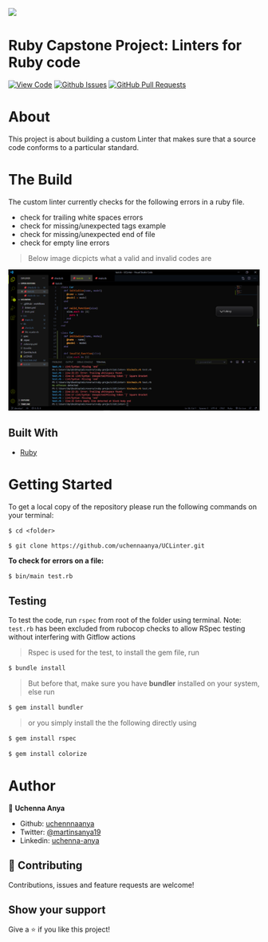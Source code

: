 ![](https://img.shields.io/badge/Microverse-blueviolet)

# Ruby Capstone Project: Linters for Ruby code

[![View Code](https://img.shields.io/badge/View%40-Code-yellow)](https://github.com/uchennaanya/UCLinter)
[![Github Issues](https://img.shields.io/badge/GitHub-Issues-orange)](https://github.com/uchennaanya/UCLinter/issues)
[![GitHub Pull Requests](https://img.shields.io/badge/GitHub-Pull%20Requests-blue)](https://github.com/uchennaanya/UCLinter/pulls)

# About

This project is about building a custom Linter that makes sure that a source code conforms to a particular standard.

# The Build

The custom linter currently checks for the following errors in a ruby file.


- check for trailing white spaces errors
- check for missing/unexpected tags example
- check for missing/unexpected end of file
- check for empty line errors

> Below image dicpicts what a valid and invalid codes are

![Sample code](screenshot.png)

## Built With

- [Ruby](https://www.ruby-lang.org/en/)

# Getting Started

To get a local copy of the repository please run the following commands on your terminal:

```
$ cd <folder>
```

```
$ git clone https://github.com/uchennaanya/UCLinter.git
```

**To check for errors on a file:**

```bash
$ bin/main test.rb
```

## Testing

To test the code, run `rspec` from root of the folder using terminal.
Note: `test.rb` has been excluded from rubocop checks to allow RSpec testing without interfering with Gitflow actions

> Rspec is used for the test, to install the gem file, run

```bash
$ bundle install
```

> But before that, make sure you have **bundler** installed on your system, else run

```bash
$ gem install bundler
```

> or you simply install the the following directly using

```bash
$ gem install rspec
```

```bash
$ gem install colorize
```

# Author

👤 **Uchenna Anya**

- Github: [uchennnaanya](https://github.com/uchennaanya/)
- Twitter: [@martinsanya19](https://twitter.com/martinsanya19)
- Linkedin: [uchenna-anya](https://www.linkedin.com/in/uchenna-anya/)

## 🤝 Contributing

Contributions, issues and feature requests are welcome!

## Show your support

Give a ⭐️ if you like this project!
